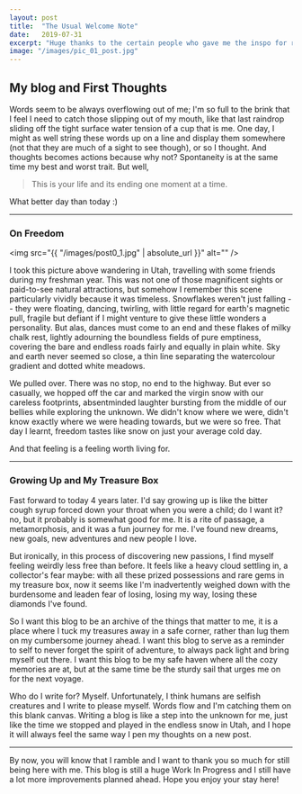 ```yaml
---
layout: post
title:  "The Usual Welcome Note"
date:   2019-07-31
excerpt: "Huge thanks to the certain people who gave me the inspo for reviving my blog and revamping it~"
image: "/images/pic_01_post.jpg"
---
```


## My blog and First Thoughts

Words seem to be always overflowing out of me; I'm so full to the brink that I feel I need to catch those slipping out of my mouth, like that last raindrop sliding off the tight surface water tension of a cup that is me. One day, I might as well string these words up on a line and display them somewhere (not that they are much of a sight to see though), or so I thought. And thoughts becomes actions because why not? Spontaneity is at the same time my best and worst trait. But well, 

<blockquote>
This is your life and its ending one moment at a time.
</blockquote>

What better day than today :)

<hr/>

### On Freedom 
<span class="image left"><img src="{{ "/images/post0_1.jpg" | absolute_url }}" alt="" /></span>


I took this picture above wandering in Utah, travelling with some friends during my freshman year. This was not one of those magnificent sights or paid-to-see natural attractions, but somehow I remember this scene particularly vividly because it was timeless. Snowflakes weren't just falling -- they were floating, dancing, twirling, with little regard for earth's magnetic pull, fragile but defiant if I might venture to give these little wonders a personality. But alas, dances must come to an end and these flakes of milky chalk rest, lightly adourning the boundless fields of pure emptiness, covering the bare and endless roads fairly and equally in plain white. Sky and earth never seemed so close, a thin line separating the watercolour gradient and dotted white meadows. 

We pulled over. There was no stop, no end to the highway. But ever so casually, we hopped off the car and marked the virgin snow with our careless footprints, absentminded laughter bursting from the middle of our bellies while exploring the unknown. We didn't know where we were, didn't know exactly where we were heading towards, but we were so free. That day I learnt, freedom tastes like snow on just your average cold day.

And that feeling is a feeling worth living for.

<hr/>


### Growing Up and My Treasure Box

Fast forward to today 4 years later. I'd say growing up is like the bitter cough syrup forced down your throat when you were a child; do I want it? no, but it probably is somewhat good for me. It is a rite of passage, a metamorphosis, and it was a fun journey for me. I've found new dreams, new goals, new adventures and new people I love. 

But ironically, in this process of discovering new passions, I find myself feeling weirdly less free than before. It feels like a heavy cloud settling in, a collector's fear maybe: with all these prized possessions and rare gems in my treasure box, now it seems like 
I'm inadvertently weighed down with the burdensome and leaden fear of losing, losing my way, losing these diamonds I've found. 

So I want this blog to be an archive of the things that matter to me, it is a place where I tuck my treasures away in a safe corner, rather than lug them on my cumbersome journey ahead. I want this blog to serve as a reminder to self to never forget the spirit of adventure, to always pack light and bring myself out there. I want this blog to be my safe haven where all the cozy memories are at, but at the same time be the sturdy sail that urges me on for the next voyage. 

Who do I write for? Myself. Unfortunately, I think humans are selfish creatures and I write to please myself. Words flow and I'm catching them on this blank canvas. Writing a blog is like a step into the unknown for me, just like the time we stopped and played in the endless snow in Utah, and I hope it will always feel the same way I pen my thoughts on a new post.

<hr/>

By now, you will know that I ramble and I want to thank you so much for still being here with me. This blog is still a huge Work In Progress and I still have a lot more improvements planned ahead. Hope you enjoy your stay here!
